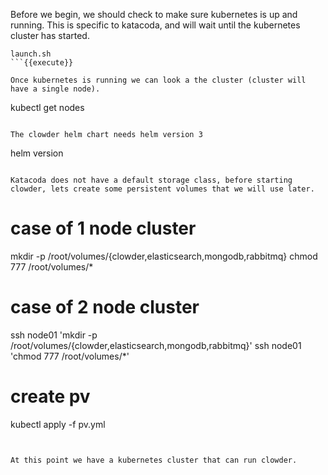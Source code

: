 Before we begin, we should check to make sure kubernetes is up and running. This is specific to katacoda, and will wait until the kubernetes cluster has started.

```
launch.sh
```{{execute}}

Once kubernetes is running we can look a the cluster (cluster will have a single node).

```
kubectl get nodes
```{{execute}}

The clowder helm chart needs helm version 3
```
helm version
```{{execute}}

Katacoda does not have a default storage class, before starting clowder, lets create some persistent volumes that we will use later.

```
# case of 1 node cluster
mkdir -p /root/volumes/{clowder,elasticsearch,mongodb,rabbitmq}
chmod 777 /root/volumes/*
# case of 2 node cluster
ssh node01 'mkdir -p /root/volumes/{clowder,elasticsearch,mongodb,rabbitmq}'
ssh node01 'chmod 777 /root/volumes/*'
# create pv
kubectl apply -f pv.yml
```{{execute}}


At this point we have a kubernetes cluster that can run clowder.
